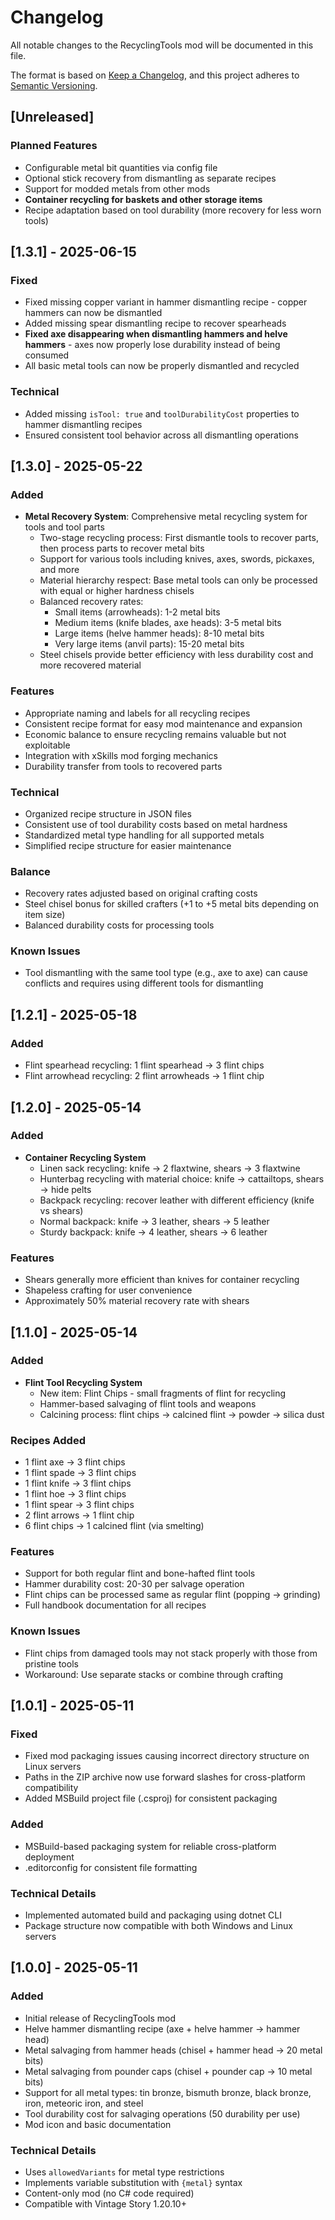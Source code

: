 # Changelog

All notable changes to the RecyclingTools mod will be documented in this file.

The format is based on [Keep a Changelog](https://keepachangelog.com/en/1.0.0/),
and this project adheres to [Semantic Versioning](https://semver.org/spec/v2.0.0.html).

## [Unreleased]

### Planned Features
- Configurable metal bit quantities via config file
- Optional stick recovery from dismantling as separate recipes
- Support for modded metals from other mods
- **Container recycling for baskets and other storage items**
- Recipe adaptation based on tool durability (more recovery for less worn tools)

## [1.3.1] - 2025-06-15

### Fixed
- Fixed missing copper variant in hammer dismantling recipe - copper hammers can now be dismantled
- Added missing spear dismantling recipe to recover spearheads  
- **Fixed axe disappearing when dismantling hammers and helve hammers** - axes now properly lose durability instead of being consumed
- All basic metal tools can now be properly dismantled and recycled

### Technical
- Added missing `isTool: true` and `toolDurabilityCost` properties to hammer dismantling recipes
- Ensured consistent tool behavior across all dismantling operations

## [1.3.0] - 2025-05-22

### Added
- **Metal Recovery System**: Comprehensive metal recycling system for tools and tool parts
  - Two-stage recycling process: First dismantle tools to recover parts, then process parts to recover metal bits
  - Support for various tools including knives, axes, swords, pickaxes, and more
  - Material hierarchy respect: Base metal tools can only be processed with equal or higher hardness chisels
  - Balanced recovery rates: 
    - Small items (arrowheads): 1-2 metal bits 
    - Medium items (knife blades, axe heads): 3-5 metal bits
    - Large items (helve hammer heads): 8-10 metal bits
    - Very large items (anvil parts): 15-20 metal bits
  - Steel chisels provide better efficiency with less durability cost and more recovered material

### Features
- Appropriate naming and labels for all recycling recipes
- Consistent recipe format for easy mod maintenance and expansion
- Economic balance to ensure recycling remains valuable but not exploitable
- Integration with xSkills mod forging mechanics 
- Durability transfer from tools to recovered parts

### Technical
- Organized recipe structure in JSON files
- Consistent use of tool durability costs based on metal hardness
- Standardized metal type handling for all supported metals
- Simplified recipe structure for easier maintenance

### Balance
- Recovery rates adjusted based on original crafting costs
- Steel chisel bonus for skilled crafters (+1 to +5 metal bits depending on item size)
- Balanced durability costs for processing tools

### Known Issues
- Tool dismantling with the same tool type (e.g., axe to axe) can cause conflicts and requires using different tools for dismantling

## [1.2.1] - 2025-05-18

### Added
- Flint spearhead recycling: 1 flint spearhead → 3 flint chips
- Flint arrowhead recycling: 2 flint arrowheads → 1 flint chip

## [1.2.0] - 2025-05-14

### Added
- **Container Recycling System**
  - Linen sack recycling: knife → 2 flaxtwine, shears → 3 flaxtwine
  - Hunterbag recycling with material choice: knife → cattailtops, shears → hide pelts
  - Backpack recycling: recover leather with different efficiency (knife vs shears)
  - Normal backpack: knife → 3 leather, shears → 5 leather
  - Sturdy backpack: knife → 4 leather, shears → 6 leather

### Features
- Shears generally more efficient than knives for container recycling
- Shapeless crafting for user convenience
- Approximately 50% material recovery rate with shears

## [1.1.0] - 2025-05-14

### Added
- **Flint Tool Recycling System**
  - New item: Flint Chips - small fragments of flint for recycling
  - Hammer-based salvaging of flint tools and weapons
  - Calcining process: flint chips → calcined flint → powder → silica dust
  
### Recipes Added
- 1 flint axe → 3 flint chips
- 1 flint spade → 3 flint chips  
- 1 flint knife → 3 flint chips
- 1 flint hoe → 3 flint chips
- 1 flint spear → 3 flint chips
- 2 flint arrows → 1 flint chip
- 6 flint chips → 1 calcined flint (via smelting)

### Features
- Support for both regular flint and bone-hafted flint tools
- Hammer durability cost: 20-30 per salvage operation
- Flint chips can be processed same as regular flint (popping → grinding)
- Full handbook documentation for all recipes

### Known Issues
- Flint chips from damaged tools may not stack properly with those from pristine tools
- Workaround: Use separate stacks or combine through crafting

## [1.0.1] - 2025-05-11

### Fixed
- Fixed mod packaging issues causing incorrect directory structure on Linux servers
- Paths in the ZIP archive now use forward slashes for cross-platform compatibility
- Added MSBuild project file (.csproj) for consistent packaging

### Added
- MSBuild-based packaging system for reliable cross-platform deployment
- .editorconfig for consistent file formatting

### Technical Details
- Implemented automated build and packaging using dotnet CLI
- Package structure now compatible with both Windows and Linux servers

## [1.0.0] - 2025-05-11

### Added
- Initial release of RecyclingTools mod
- Helve hammer dismantling recipe (axe + helve hammer → hammer head)
- Metal salvaging from hammer heads (chisel + hammer head → 20 metal bits)
- Metal salvaging from pounder caps (chisel + pounder cap → 10 metal bits)
- Support for all metal types: tin bronze, bismuth bronze, black bronze, iron, meteoric iron, and steel
- Tool durability cost for salvaging operations (50 durability per use)
- Mod icon and basic documentation

### Technical Details
- Uses `allowedVariants` for metal type restrictions
- Implements variable substitution with `{metal}` syntax
- Content-only mod (no C# code required)
- Compatible with Vintage Story 1.20.10+